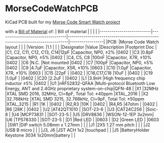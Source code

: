 # MorseCodeWatchPCB

KiCad PCB built for my [Morse Code Smart Watch project](https://github.com/bnezuld/ble_app_morsecode_watch)

with a [Bill of Material](https://github.com/bnezuld/MorseCodeWatchPCB/blob/master/MorseCodeWatch_bom.csv) of:
| Bill of material           |                         |                                                                                |               |
|--------------------------|----------------------------------|------------------------------------------------------------------------------|-----------------|
|PCB:                      |Morse Code Watch layout           |                                                                              |                 |
|Version:                  |1.1                               |                                                                              |                 |
|Designator                |Value                             |Description                                                                   |Footprint Doc    |
|C1, C2, C11, C12, C13, C14|12pF                              |Capacitor, NP0, ±2%                                                           |0402             |
|C3                        |0.8pF                             |Capacitor, NP0, ±5%                                                           |0402             |
|C4, C5, C8                |100nF                             |Capacitor, X7R, ±10%                                                          |0402             |
|C6                        |N.C.                              |Not mounted                                                                   |0402             |
|C7                        |100pF                             |Capacitor, NP0, ±5%                                                           |0402             |
|C9                        |4.7µF                             |Capacitor, X5R, ±10%                                                          |0603             |
|C10                       |1.0µF                             |Capacitor, X7R, ±10%                                                          |0603             |
|C15                       |22pF                              |                                                                              |0402             |
|C16,C17,C18               |10uF                              |                                                                              |0402             |
|C19                       |1.0µF                             |                                                                              |0402             |
|C20                       |2.2uF                             |                                                                              |0402             |
|L1                        |3.9nH                             |High frequency chip inductor ±5%                                              |0402             |
|U1                        |nRF52832-QFAA                     |Multi-protocol Bluetooth Low Energy, ANT and 2.4GHz proprietary system-on-chip|QFN-48           |
|X1                        |32MHz                             |XTAL SMD 2016, 32MHz, Cl=8pF, Total Tol: ±40ppm                               |XTAL_2016        |
|X2                        |32.768kHz                         |XTAL SMD 3215, 32.768kHz, Cl=9pF, Total Tol: ±50ppm                           |XTAL_3215        |
|R1                        |1K                                |                                                                              |0402             |
|R2,R3                     |10K                               |                                                                              |0402             |
|R4,R5                     |47ohm                             |                                                                              |0402             |
|R6                        |28K                               |                                                                              |0402             |
|U2                        |AT42QT1010                        |                                                                              |SOT-23-6         |
|U3                        |CAT24C256                         |                                                                              |Soic-8           |
|U4                        |MCP73831                          |                                                                              |SOT-23-5         |
|U5                        |DRV8836                           |                                                                              |WSON-12-1EP 3x2mm|
|U6                        |TPS78330                          |                                                                              |SOT-23-5         |
|D1                        |Red LED                           |                                                                              |0603             |
|D2                        |Green LED                         |                                                                              |0603             |
|SW1                       |DIP switch 5.08mm x 1.27mm        |                                                                              |                 |
|J1                        |2X5 1.27 mm pitch                 |                                                                              |                 |
|J2                        |USB B micro                       |                                                                              |                 |
|J3, J6                    |JST ACH 1x2                       |touchpad                                                                      |                 |
|J5                        |BatteryHolder Keystone 3034 1x20mm|battery                                                                       |                 |
